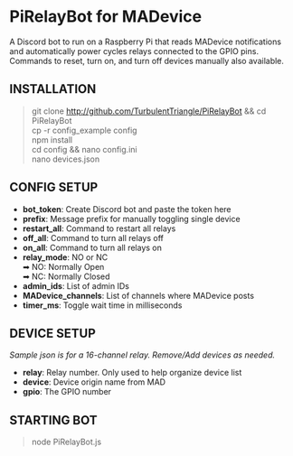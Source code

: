 # PiRelayBot for MADevice
A Discord bot to run on a Raspberry Pi that reads MADevice notifications and automatically power cycles relays connected to the GPIO pins.  Commands to reset, turn on, and turn off devices manually also available.


## INSTALLATION
> git clone http://github.com/TurbulentTriangle/PiRelayBot && cd PiRelayBot  
> cp -r config_example config  
> npm install  
> cd config && nano config.ini  
> nano devices.json  


## CONFIG SETUP
* **bot_token**: Create Discord bot and paste the token here
* **prefix**: Message prefix for manually toggling single device
* **restart_all**: Command to restart all relays
* **off_all**: Command to turn all relays off
* **on_all**: Command to turn all relays on
* **relay_mode**: NO or NC  
➡ NO: Normally Open  
➡ NC: Normally Closed
* **admin_ids**: List of admin IDs
* **MADevice_channels**: List of channels where MADevice posts
* **timer_ms**: Toggle wait time in milliseconds


## DEVICE SETUP
*Sample json is for a 16-channel relay. Remove/Add devices as needed.*  

* **relay**: Relay number.  Only used to help organize device list
* **device**: Device origin name from MAD
* **gpio**: The GPIO number  


## STARTING BOT
> node PiRelayBot.js
